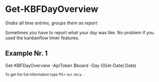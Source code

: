 # Get-KBFDayOverview

*Grabs all time entries, groups them as report*

Sometimes you have to report what your day was like.
No problem if you used the kanbanflow timer features.

## Example Nr. 1
Get-KBFDayOverview -ApiToken $board -Day ((Get-Date).Date)


<small>To get the full information type PS> `Get-Help .`</small>
